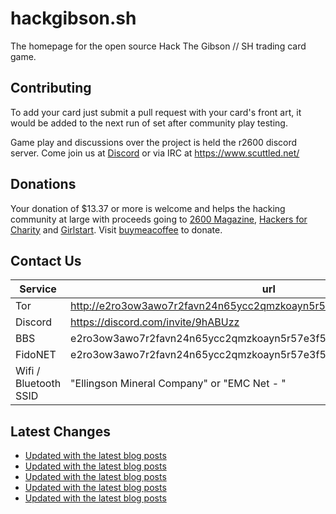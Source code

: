 # hackgibson.sh
The homepage for the open source Hack The Gibson // SH trading card game.


## Contributing

To add your card just submit a pull request with your card's front art, it would be added to the next run of set after community play testing.

Game play and discussions over the project is held the r2600 discord server. Come join us at [Discord](https://discord.com/invite/9hABUzz) or via IRC at https://www.scuttled.net/


## Donations

Your donation of $13.37 or more is welcome and helps the hacking community at large with proceeds going to [2600 Magazine](https://2600.com/), [Hackers for Charity](https://hackersforcharity.org) and [Girlstart](https://girlstart.org).  Visit [buymeacoffee](https://www.buymeacoffee.com/hackgibson.sh) to donate.


## Contact Us

Service | url
-|-
Tor | http://e2ro3ow3awo7r2favn24n65ycc2qmzkoayn5r57e3f56nvjwdcgg32ad.onion
Discord | https://discord.com/invite/9hABUzz
BBS | e2ro3ow3awo7r2favn24n65ycc2qmzkoayn5r57e3f56nvjwdcgg32ad.onion:23
FidoNET | e2ro3ow3awo7r2favn24n65ycc2qmzkoayn5r57e3f56nvjwdcgg32ad.onion:24554
Wifi / Bluetooth SSID | "Ellingson Mineral Company" or "EMC Net - <fidonet address>"

## Latest Changes
<!-- BLOG-POST-LIST:START -->
- [Updated with the latest blog posts](https://github.com/DFW2600/hackgibson.sh/commit/0b0fe8772ebaa83ff036ee383d6744b6f7588517)
- [Updated with the latest blog posts](https://github.com/DFW2600/hackgibson.sh/commit/21f5e1c6718897fa2618985f004a3ba4159f6cfc)
- [Updated with the latest blog posts](https://github.com/DFW2600/hackgibson.sh/commit/5d7f17f05cbbcfd5700ce3c4fc7834fe16c67b6e)
- [Updated with the latest blog posts](https://github.com/DFW2600/hackgibson.sh/commit/b8ac7482f6c8abc58c7ecaf29fa816bc12ffdfb6)
- [Updated with the latest blog posts](https://github.com/DFW2600/hackgibson.sh/commit/83b71b3f3c7ac636f81194fcf1cdb5b81eab88aa)
<!-- BLOG-POST-LIST:END -->
